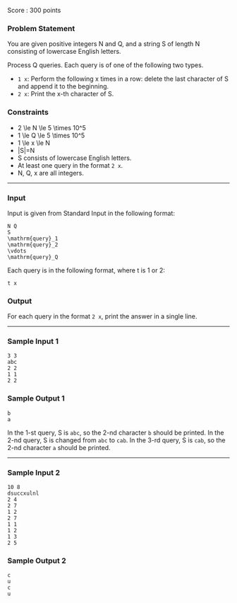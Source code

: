 Score : 300 points

### Problem Statement

You are given positive integers N and Q, and a string S of length N consisting of lowercase English letters.

Process Q queries. Each query is of one of the following two types.

* `1 x`: Perform the following x times in a row: delete the last character of S and append it to the beginning.
* `2 x`: Print the x-th character of S.

### Constraints

* 2 \le N \le 5 \times 10^5
* 1 \le Q \le 5 \times 10^5
* 1 \le x \le N
* |S|=N
* S consists of lowercase English letters.
* At least one query in the format `2 x`.
* N, Q, x are all integers.

---

### Input

Input is given from Standard Input in the following format:

```
N Q
S
\mathrm{query}_1
\mathrm{query}_2
\vdots
\mathrm{query}_Q
```

Each query is in the following format, where t is 1 or 2:

```
t x
```

### Output

For each query in the format `2 x`, print the answer in a single line.

---

### Sample Input 1

```
3 3
abc
2 2
1 1
2 2
```

### Sample Output 1

```
b
a
```

In the 1-st query, S is `abc`, so the 2-nd character `b` should be printed.
In the 2-nd query, S is changed from `abc` to `cab`.
In the 3-rd query, S is `cab`, so the 2-nd character `a` should be printed.

---

### Sample Input 2

```
10 8
dsuccxulnl
2 4
2 7
1 2
2 7
1 1
1 2
1 3
2 5
```

### Sample Output 2

```
c
u
c
u
```